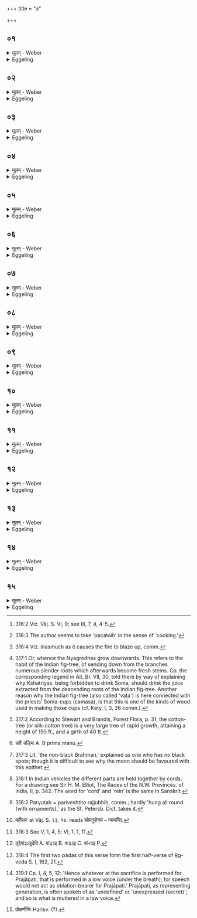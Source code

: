 +++
title = "७"

+++

##  ०१
<details><summary>मूलम् - Weber</summary>

नि᳘युक्तेषु पशु᳘षु॥  
प्रो᳘क्षणीरध्वर्युरा᳘दत्ते᳘ऽश्वम् प्रोक्षिष्य᳘न्नन्वारब्धे य᳘जमान आ᳘ध्वरिकं य᳘जुरनुद्रुत्या᳘श्वमेधिकं य᳘जुः प्र᳘तिपद्यते॥
</details>

<details><summary>Eggeling</summary>

1. When the victims have been bound (to the stakes), the Adhvaryu takes the sprinkling-water in order to sprinkle the horse. Whilst the Sacrificer holds on to him behind, he (in sprinkling the horse) runs rapidly through the formula used at the Soma-sacrifice [^egg_804], and then commences the one for the Aśvamedha.

[^egg_804]: 316:2 Viz. Vāj. S. VI, 9; see III, 7, 4, 4-5.
</details>

##  ०२
<details><summary>मूलम् - Weber</summary>

वायु᳘ष्ट्वा पचतै᳘रवत्वि᳘ति॥  
वायु᳘रेॗवैनम् पचत्य᳘सितग्रीवश्छा᳘गैरि᳘त्यग्निर्वा अ᳘सितग्रीवोऽग्नि᳘रेॗवैनं छा᳘गैः पचति॥
</details>

<details><summary>Eggeling</summary>

2. [Vāj. S. XXIII, 13,] 'May Vāyu favour thee with cooked kinds of food [^egg_805],'--Vāyu (the wind) indeed cooks it [^egg_806];--'the dark-necked one with he-goats,'--the dark-necked one, doubtless,

[^egg_805]: 316:3 The author seems to take 'pacataiḥ' in the sense of 'cooking.'

[^egg_806]: 316:4 Viz. inasmuch as it causes the fire to blaze up, comm.

is Agni (the fire); and the fire indeed cooks it (the horse) together with the he-goats.
</details>

##  ०३
<details><summary>मूलम् - Weber</summary>

न्यग्रो᳘धश्चमसैरि᳘ति॥  
य᳘त्र वै᳘ देवा᳘ यज्ञेना᳘यजन्त त᳘ एतां᳘श्चमसाॗन्न्यौब्जंस्ते न्य᳘ञ्चो न्यग्रो᳘धा रोहन्ति॥
</details>

<details><summary>Eggeling</summary>

3. 'The Nyagrodha with cups,'--for when the gods were performing sacrifice, they tilted over those Soma-cups, and, turned downwards, they took root, whence the Nyagrodhas (ficus indica), when turned downwards (nyac), take root (roha [^egg_807]).

[^egg_807]: 317:1 Or, whence the Nyagrodhas grow downwards. This refers to the habit of the Indian fig-tree, of sending down from the branches numerous slender roots which afterwards become fresh stems. Cp. the corresponding legend in Ait. Br. VII, 30, told there by way of explaining why Kshatriyas, being forbidden to drink Soma, should drink the juice extracted from the descending roots of the Indian fig-tree. Another reason why the Indian fig-tree (also called 'vaṭa') is here connected with the priests’ Soma-cups (camasa), is that this is one of the kinds of wood used in making those cups (cf. Katy, I, 3, 36 comm.).
</details>

##  ०४
<details><summary>मूलम् - Weber</summary>

शल्मलिर्वृद्ध्ये᳘ति॥  
शल्मलौ वृ᳘द्धिं दधाति त᳘स्माछल्मलिर्व᳘नस्प᳘तीनां व᳘र्षिष्थं वर्धते॥
</details>

<details><summary>Eggeling</summary>

4. 'The cotton-tree with growth,'--he confers growth on the cotton-tree (salmalia malabarica), whence the cotton-tree grows largest amongst trees [^egg_808].

[^egg_808]: 317:2 According to Stewart and Brandis, Forest Flora, p. 31, the cotton-tree (or silk-cotton tree) is a very large tree of rapid growth, attaining a height of 150 ft., and a girth of 40 ft.
</details>

##  ०५
<details><summary>मूलम् - Weber</summary>

एष स्य᳘ राथ्यो वृषे᳘ति॥  
अ᳘श्वेनैव र᳘थᳫं स᳘म्पादयति त᳘स्माद᳘श्वोॗ नान्यद्रथाद्वहति॥
</details>

<details><summary>Eggeling</summary>

5. 'This male, fit for the chariot,'--he supplies the chariot with a horse, whence the horse draws nothing else than a chariot.
</details>

##  ०६
<details><summary>मूलम् - Weber</summary>

षड्भि᳘श्चतु᳘र्भिरे᳘दगन्नि᳘ति॥  
त᳘स्माद᳘श्वस्त्रिभिस्ति᳘ष्ठंस्तिष्ठत्य᳘थ युक्तः स᳘र्वैः पद्भिः᳘ [^wbr_1] सममा᳘युते॥  

[^wbr_1]: सर्वैः पड्भिः A. B prima manu.
</details>

<details><summary>Eggeling</summary>

6. 'Hath come hither on his four feet,'--therefore the horse, when standing, stands on three feet, but, when harnessed, it pulls with all its feet at one and the same time.
</details>

##  ०७
<details><summary>मूलम् - Weber</summary>

ब्रह्मा᳘कृष्णश्च नोऽवत्वि᳘ति॥  
चन्द्र᳘मा वै᳘ ब्रह्मा᳘कृष्णश्चन्द्रम᳘स एॗवैनम् प᳘रिददाति न᳘मोऽग्न᳘य इ᳘त्यग्न᳘य एव न᳘मस्करोति॥
</details>

<details><summary>Eggeling</summary>

7. 'May the spotless Brahman protect us!'--the spotless [^egg_809] Brahman (m.), doubtless, is the moon:

[^egg_809]: 317:3 Lit. 'the non-black Brahman,' explained as one who has no black spots; though it is difficult to see why the moon should be favoured with this epithet.

to the moon he thus commits it;--'Reverence to Agni!'--to Agni he thus makes reverence.
</details>

##  ०८
<details><summary>मूलम् - Weber</summary>

सं᳘शितो रश्मि᳘ना र᳘थ इ᳘ति रश्मि᳘नैव र᳘थᳫं स᳘म्पादयति त᳘स्माद्र᳘थः प᳘र्युतो दर्शनी᳘यतमो भवति॥
</details>

<details><summary>Eggeling</summary>

8. [Vāj. S. XXIII, 14,] 'Trimmed up is the car with the cord,'--with cord one indeed completes the car [^egg_810], whence a car, when enveloped (with cords [^egg_811]), is very handsome.

[^egg_810]: 318:1 In Indian vehicles the different parts are held together by cords. For a drawing see Sir H. M. Elliot, The Races of the N.W. Provinces. of India, II, p. 342. The word for 'cord' and 'rein' is the same in Sanskrit.

[^egg_811]: 318:2 Paryutaḥ = pariveshṭito rajjubhiḥ, comm.; hardly 'hung all round (with ornaments),' as the St. Petersb. Dict. takes it.
</details>

##  ०९
<details><summary>मूलम् - Weber</summary>

सं᳘शितो रश्मि᳘ना ह᳘य इ᳘ति॥  
रश्मि᳘नैवा᳘श्वᳫं स᳘म्पादयति त᳘स्माद᳘श्वो रश्मि᳘ना प्र᳘तिहृतो भू᳘यिष्ठं रोचते॥
</details>

<details><summary>Eggeling</summary>

9. 'Trimmed up is the steed with the rein,'--with the rein one indeed completes the horse, whence the horse, when curbed by the rein, looks most beautiful.
</details>

##  १०
<details><summary>मूलम् - Weber</summary>

सं᳘शितो अप्स्व᳘प्सुजा इ᳘ति॥  
अप्सु᳘योनिर्वा अ᳘श्वः स्व᳘यैॗवैनं यो᳘न्या स᳘मर्धयति ब्रह्मा सो᳘मपुरोगव इ᳘ति सो᳘मपुरोगवमेॗवैनᳫं [^wbr_2] स्वर्गं᳘ लोकं᳘ गमयति॥  

[^wbr_2]: महीधरः at Vâj. S. २३. १४. reads सोमपुरोगमं – गमयन्ति.
</details>

<details><summary>Eggeling</summary>

10. 'Trimmed up in the waters was the water-born,'--the horse, indeed, has sprung from the womb of the waters [^egg_812]: with its own (mother's) womb he thus supplies it;--'Brahman (m.), with Soma for his leader,'--he thus makes it go to heaven with Soma for its leader.

[^egg_812]: 318:3 See V, 1, 4, 5; VI, 1, 1, 11.
</details>

##  ११
<details><summary>मूलम् - Weber</summary>

स्वयं᳘ वाजिंस्तन्वं᳘ कल्पयस्वे᳘ति॥  
स्वयं᳘ रूपं᳘ कुरुष्व यादृशमिछसी᳘त्येॗवैनं त᳘दाह स्वयं᳘ यजस्वे᳘ति स्वा᳘राज्यमेॗवास्मिन्दधाति स्वयं᳘ जुषस्वे᳘ति स्वयं᳘ लोकं᳘ रोचयस्व या᳘वन्तमिछसी᳘त्येॗवैनं त᳘दाह महिमा᳘ तेऽन्ये᳘न न᳘ संन᳘श इत्य᳘श्वमेव᳘ महिम्ना स᳘मर्धयति॥
</details>

<details><summary>Eggeling</summary>

11. [Vāj. S. XXIII, 15,1 'Thyself, fit out thy body, O racer,'--'Take thyself the form which thou wishest,' he thereby says to him;--'make offering thyself,'--sovereign rule (independence) he thereby confers on it;--'rejoice thou thyself,'--'enjoy (rule) thou thyself the world as far as thou wishest,' he thereby says to him;--'thy glory is not to be equalled by any one!'--with glory he thereby endows the horse.
</details>

##  १२
<details><summary>मूलम् - Weber</summary>

न वा᳘ उ एत᳘न्म्रियसे न᳘ रिष्यसी᳘ति॥  
प्र᳘श्वासयत्येॗवैनं त᳘द्देवां [^wbr_3] इ᳘देषि पथिभिः᳘ सुगे᳘भिरि᳘ति देवया᳘नानेॗवैनम् पथो᳘ दर्शयति यत्रा᳘सते सुकृ᳘तो य᳘त्र ते᳘ ययुरि᳘ति सुकृ᳘द्भिरेॗवैनᳫं स᳘लोकं करोति त᳘त्र त्वा देवः᳘ सविता᳘ दधात्वि᳘ति सविॗतैॗवैनᳫं स्वर्गे᳘ लोके᳘ दधाति प्रजा᳘पतये त्वा जु᳘ष्टम् प्रो᳘क्षामी᳘त्युपांश्वथो᳘पगृह्णाति॥  

[^wbr_3]: त᳘द्देवां३ऽइ᳘देषि A. वां३ऽइ B. वा३ऽइ C. वां२ऽइ P.
</details>

<details><summary>Eggeling</summary>

12. [Vāj: S. XXIII, 16 [^egg_813],] 'Thou shalt not die 

[^egg_813]: 318:4 The first two pādas of this verse form the first half-verse of R̥g-veda S. I, 162, 21.

here, neither suffer harm,'--he thereby cheers it;--'on easy paths thou goest to the gods,'--he thereby shows him the paths leading to the gods;--'where dwell the pious, whither they have gone,'--he thereby makes it one who shares the same world with the pious;--'thither the god Savitr̥ shall lead thee,'--it is, indeed, Savitr̥ that leads him to the heavenly world.--Whilst whispering [^egg_814] 'I sprinkle thee, acceptable unto Prajāpati,' he then holds (the sprinkling water) under (its mouth).

[^egg_814]: 319:1 Cp. I, 4, 5, 12: 'Hence whatever at the sacrifice is performed for Prajāpati, that is performed in a low voice (under the breath); for speech would not act as oblation-bearer for Prajāpati.' Prajāpati, as representing generation, is often spoken of as 'undefined' or 'unexpressed (secret)'; and so is what is muttered in a low voice.
</details>

##  १३
<details><summary>मूलम् - Weber</summary>

अग्निः᳘ पशु᳘रासीत्॥  
ते᳘नायजन्त स᳘ एतं᳘ लोक᳘मजयद्य᳘स्मिन्नग्निः स᳘ ते लोको᳘ भविष्यति तं᳘ जेष्यसि पि᳘बैता᳘ अप इ᳘ति या᳘वानग्ने᳘र्विजयो या᳘वांलोको या᳘वदै᳘श्वर्यं ता᳘वांस्ते विजयस्ता᳘वांलोकस्ता᳘वदै᳘श्वर्यम् भविष्यती᳘त्येॗवैनं त᳘दाह॥
</details>

<details><summary>Eggeling</summary>

13. [Vāj. S. XXIII, 17,] 'Agni was an animal; they sacrificed him, and he gained that world wherein Agni (ruleth): that shall be thy world, that thou shalt gain,--drink thou this water!'--'As great as Agni's conquest was, as great as is his world, as great as is his lordship, so great shall be thy conquest, so great thy world, so great thy lordship,' this is what he thereby says to him.
</details>

##  १४
<details><summary>मूलम् - Weber</summary>

वायुः᳘ पशु᳘रासीत्॥  
ते᳘नायजन्त स᳘ एतं᳘ लोक᳘मजयद्य᳘स्मिन्वायुः स᳘ ते लोको᳘ भविष्यति तं᳘ जेष्यसि पि᳘बैता᳘ अप इ᳘ति या᳘वान्वायो᳘र्विजयो या᳘वांलोको॥
</details>

<details><summary>Eggeling</summary>

14. 'Vāyu was an animal; they sacrificed him, and he gained that world wherein. Vāyu (ruleth): that shall be thy world, that thou shalt gain,--drink thou this water!'--'As great as Vāyu's conquest was, as great as is his world, as great as is his lordship, so great shall be thy conquest, so great thy world, so great thy lordship,' this is what he thereby says to him.
</details>

##  १५
<details><summary>मूलम् - Weber</summary>

सू᳘र्यः पशु᳘रासीत्॥  
ते᳘नायजन्त स᳘ एतं᳘ लोक᳘मजयद्य᳘स्मिन्त्सू᳘र्यः स᳘ ते लोको᳘ भविष्यति तं᳘ जेष्यसि पि᳘बैता᳘ अप इ᳘ति या᳘वान्त्सू᳘र्यस्य विजयो या᳘वांलोको या᳘वदै᳘श्वर्यं ता᳘वांस्ते विजयस्ता᳘वांलोकस्ता᳘वदै᳘श्वर्यम् भविष्यती᳘त्येॗवैनं त᳘दाह तर्पयित्वा᳘श्वम् पु᳘नः संस्कृ᳘त्य प्रो᳘क्षणीरि᳘तरान्पशून्प्रो᳘क्षति [^wbr_4] तस्या᳘तः॥  

[^wbr_4]: प्रोक्षणीभिः Harisv. (?).
</details>
<details><summary>Eggeling</summary>

15. 'Sūrya was an animal; they sacrificed him, and he gained that world wherein Sūrya (ruleth): that shall be thy world, that thou shalt gain,--drink thou this water!'--'As great as Sūrya's conquest was, as great as is his world, as great as is his lordship, so great shall be thy conquest, so great thy world, so great thy lordship,' this is what he thereby says to him. Having satisfied the horse, and consecrated again the sprinkling water, he sprinkles the other victims: thereof hereafter.
</details>

